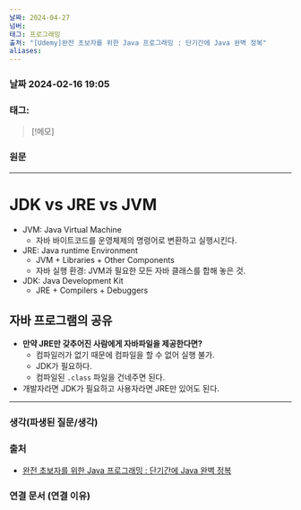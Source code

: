 ```yaml
---
날짜: 2024-04-27
넘버: 
태그: 프로그래밍
출처: "[Udemy]완전 초보자를 위한 Java 프로그래밍 : 단기간에 Java 완벽 정복"
aliases:
---
```

### 날짜  2024-02-16 19:05

### 태그: 

>[!메모]
>

### 원문
---
# JDK vs JRE vs JVM
- JVM: Java Virtual Machine
	- 자바 바이트코드를 운영체제의 명령어로 변환하고 실행시킨다.
- JRE: Java runtime Environment
	- JVM + Libraries + Other Components
	- 자바 실행 환경: JVM과 필요한 모든 자바 클래스를 합해 놓은 것.
- JDK: Java Development Kit 
	- JRE + Compilers + Debuggers
## 자바 프로그램의 공유
- **만약 JRE만 갖추어진 사람에게 자바파일을 제공한다면?**
	- 컴파일러가 없기 때문에 컴파일을 할 수 없어 실행 불가.
	- JDK가 필요하다.
	- 컴파일된 `.class` 파일을 건네주면 된다.
- 개발자라면 JDK가 필요하고 사용자라면 JRE만 있어도 된다.

---
### 생각(파생된 질문/생각)

### 출처
- [완전 초보자를 위한 Java 프로그래밍 : 단기간에 Java 완벽 정복](https://www.udemy.com/course/best-java-programming/?couponCode=ST6MT42324)

### 연결 문서 (연결 이유)
